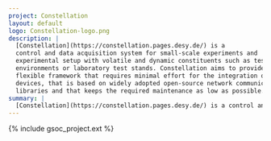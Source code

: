 ```yaml
---
project: Constellation
layout: default
logo: Constellation-logo.png
description: |
  [Constellation](https://constellation.pages.desy.de/) is a
  control and data acquisition system for small-scale experiments and
  experimental setup with volatile and dynamic constituents such as testbeam
  environments or laboratory test stands. Constellation aims to provide a
  flexible framework that requires minimal effort for the integration of new
  devices, that is based on widely adopted open-source network communication
  libraries and that keeps the required maintenance as low as possible.
summary: |
  [Constellation](https://constellation.pages.desy.de/) is a control and data acquisition system for small-scale experiments.
---
```


{% include gsoc_project.ext %}
